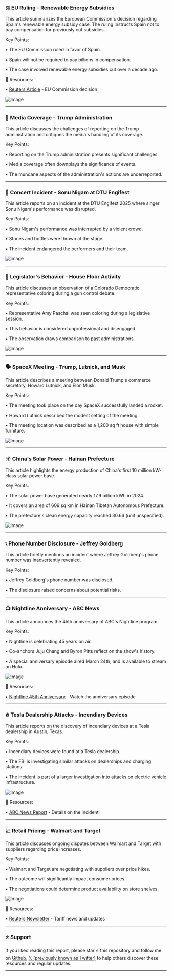 ### ⚖️ EU Ruling - Renewable Energy Subsidies

This article summarizes the European Commission's decision regarding Spain's renewable energy subsidy case.  The ruling instructs Spain not to pay compensation for previously cut subsidies.

Key Points:

• The EU Commission ruled in favor of Spain.

• Spain will not be required to pay billions in compensation.

• The case involved renewable energy subsidies cut over a decade ago.


🔗 Resources:

• [Reuters Article](https://reuters.com/sustainability/climate-energy/eu-commission-tells-spain-not-pay-up-long-running-renewable-subsidies-case-2025-03-24/?taid=67e227f31faaea00010fa7f4&utm_campaign=trueAnthem%3A+Trending+Content&utm_medium=trueAnthem&utm_source=twitter) - EU Commission decision

![Image](https://pbs.twimg.com/media/Gm23w4EXoAAc7m1?format=jpg&name=small)


---

### 📰 Media Coverage - Trump Administration

This article discusses the challenges of reporting on the Trump administration and critiques the media's handling of its coverage.

Key Points:

• Reporting on the Trump administration presents significant challenges.

• Media coverage often downplays the significance of events.

• The mundane aspects of the administration's actions are underreported.


---

### 🚨 Concert Incident - Sonu Nigam at DTU Engifest

This article reports on an incident at the DTU Engifest 2025 where singer Sonu Nigam's performance was disrupted.

Key Points:

• Sonu Nigam's performance was interrupted by a violent crowd.

• Stones and bottles were thrown at the stage.

• The incident endangered the performers and their team.


![Image](https://pbs.twimg.com/media/Gm2v_0bbYAE4qIJ?format=jpg&name=small)


---

### 🤨  Legislator's Behavior - House Floor Activity

This article discusses an observation of a Colorado Democratic representative coloring during a gun control debate.

Key Points:

• Representative Amy Paschal was seen coloring during a legislative session.

• This behavior is considered unprofessional and disengaged.

• The observation draws comparison to past administrations.



![Image](https://pbs.twimg.com/ext_tw_video_thumb/1904362705185808384/pu/img/YVUDEqHrRqN-YuIR.jpg)


---

### 🗣️ SpaceX Meeting -  Trump, Lutnick, and Musk

This article describes a meeting between Donald Trump's commerce secretary, Howard Lutnick, and Elon Musk.

Key Points:

• The meeting took place on the day SpaceX successfully landed a rocket.

• Howard Lutnick described the modest setting of the meeting.

• The meeting location was described as a 1,200 sq ft house with simple furniture.


![Image](https://pbs.twimg.com/media/Gm0p89KacAAXPo3?format=jpg&name=small)


---

### ☀️  China's Solar Power - Hainan Prefecture

This article highlights the energy production of China's first 10 million kW-class solar power base.

Key Points:

• The solar power base generated nearly 17.9 billion kWh in 2024.

• It covers an area of 609 sq km in Hainan Tibetan Autonomous Prefecture.

• The prefecture's clean energy capacity reached 30.66 (unit unspecified).



![Image](https://pbs.twimg.com/media/Gm2e7wYbcAANPyw?format=jpg&name=small)


---

### 📞 Phone Number Disclosure - Jeffrey Goldberg

This article briefly mentions an incident where Jeffrey Goldberg's phone number was inadvertently revealed.

Key Points:

• Jeffrey Goldberg's phone number was disclosed.

• The disclosure raised concerns about potential risks.


---

### 📺 Nightline Anniversary - ABC News

This article announces the 45th anniversary of ABC's Nightline program.

Key Points:

• Nightline is celebrating 45 years on air.

• Co-anchors Juju Chang and Byron Pitts reflect on the show's history.

• A special anniversary episode aired March 24th, and is available to stream on Hulu.


![Image](https://pbs.twimg.com/media/Gm2GDzRXwAAi0iw.jpg)

🔗 Resources:

• [Nightline 45th Anniversary](https://abcnews.link/Q6JFOSC) - Watch the anniversary episode


---

### 🔥 Tesla Dealership Attacks - Incendiary Devices

This article reports on the discovery of incendiary devices at a Tesla dealership in Austin, Texas.

Key Points:

• Incendiary devices were found at a Tesla dealership.

• The FBI is investigating similar attacks on dealerships and charging stations.

• The incident is part of a larger investigation into attacks on electric vehicle infrastructure.


![Image](https://pbs.twimg.com/media/Gm2EVk-XgAAvSOi.jpg)

🔗 Resources:

• [ABC News Report](https://abcnews.link/jM6mEhX) - Details on the incident


---

### 📈 Retail Pricing - Walmart and Target

This article discusses ongoing disputes between Walmart and Target with suppliers regarding price increases.

Key Points:

• Walmart and Target are negotiating with suppliers over price hikes.

• The outcome will significantly impact consumer prices.

• The negotiations could determine product availability on store shelves.


![Image](https://pbs.twimg.com/media/Gm2Xoj8XoAAWJrt?format=jpg&name=small)

🔗 Resources:

• [Reuters Newsletter](https://reut.rs/4kWvQLN) - Tariff news and updates


---

### ⭐️ Support

If you liked reading this report, please star ⭐️ this repository and follow me on [Github](https://github.com/Drix10), [𝕏 (previously known as Twitter)](https://x.com/DRIX_10_) to help others discover these resources and regular updates.

---